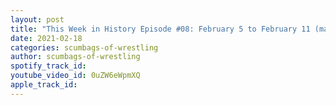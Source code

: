 ```yaml
---
layout: post
title: "This Week in History Episode #08: February 5 to February 11 (made with Spreaker)"
date: 2021-02-18
categories: scumbags-of-wrestling
author: scumbags-of-wrestling
spotify_track_id: 
youtube_video_id: 0uZW6eWpmXQ
apple_track_id: 
---
```

